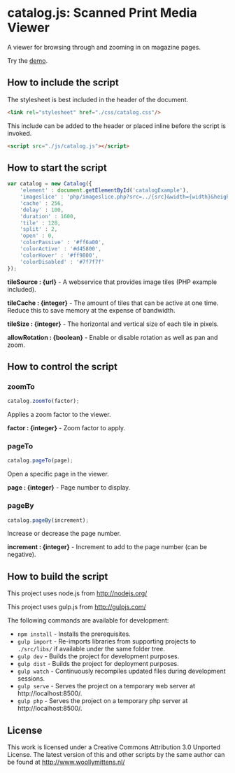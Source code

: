 # catalog.js: Scanned Print Media Viewer

A viewer for browsing through and zooming in on magazine pages.

Try the <a href="http://www.woollymittens.nl/default.php?url=useful-catalog">demo</a>.

## How to include the script

The stylesheet is best included in the header of the document.

```html
<link rel="stylesheet" href="./css/catalog.css"/>
```

This include can be added to the header or placed inline before the script is invoked.

```html
<script src="./js/catalog.js"></script>
```

## How to start the script

```javascript
var catalog = new Catalog({
	'element' : document.getElementById('catalogExample'),
	'imageslice' : 'php/imageslice.php?src=../{src}&width={width}&height={height}&left={left}&top={top}&right={right}&bottom={bottom}',
	'cache' : 256,
	'delay' : 100,
	'duration' : 1600,
	'tile' : 128,
	'split' : 2,
	'open' : 0,
	'colorPassive' : '#ff6a00',
	'colorActive' : '#d45800',
	'colorHover' : '#ff9800',
	'colorDisabled' : '#7f7f7f'
});
```

**tileSource : {url}** - A webservice that provides image tiles (PHP example included).

**tileCache : {integer}** - The amount of tiles that can be active at one time. Reduce this to save memory at the expense of bandwidth.

**tileSize : {integer}** - The horizontal and vertical size of each tile in pixels.

**allowRotation : {boolean}** - Enable or disable rotation as well as pan and zoom.

## How to control the script

### zoomTo

```javascript
catalog.zoomTo(factor);
```

Applies a zoom factor to the viewer.

**factor : {integer}** - Zoom factor to apply.

### pageTo

```javascript
catalog.pageTo(page);
```

Open a specific page in the viewer.

**page : {integer}** - Page number to display.

### pageBy

```javascript
catalog.pageBy(increment);
```

Increase or decrease the page number.

**increment : {integer}** - Increment to add to the page number (can be negative).

## How to build the script

This project uses node.js from http://nodejs.org/

This project uses gulp.js from http://gulpjs.com/

The following commands are available for development:
+ `npm install` - Installs the prerequisites.
+ `gulp import` - Re-imports libraries from supporting projects to `./src/libs/` if available under the same folder tree.
+ `gulp dev` - Builds the project for development purposes.
+ `gulp dist` - Builds the project for deployment purposes.
+ `gulp watch` - Continuously recompiles updated files during development sessions.
+ `gulp serve` - Serves the project on a temporary web server at http://localhost:8500/.
+ `gulp php` - Serves the project on a temporary php server at http://localhost:8500/.

## License

This work is licensed under a Creative Commons Attribution 3.0 Unported License. The latest version of this and other scripts by the same author can be found at http://www.woollymittens.nl/
